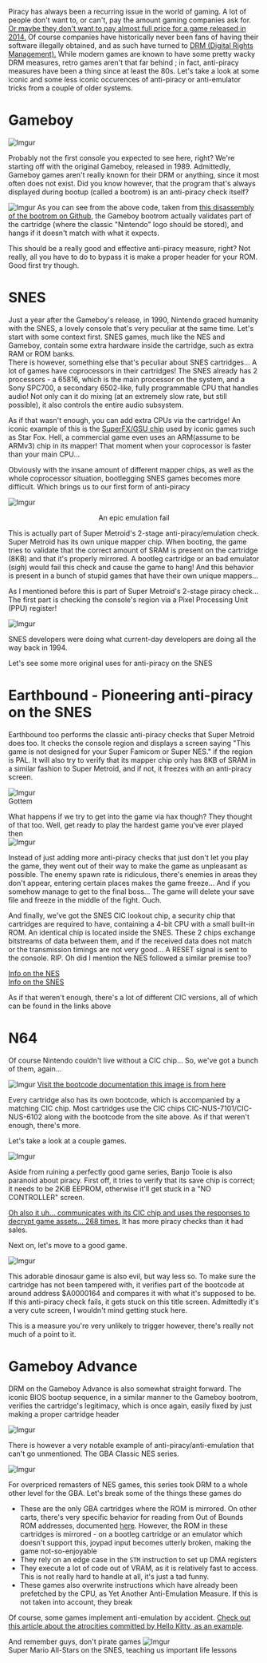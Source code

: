 Piracy has always been a recurring issue in the world of gaming. A lot of people don't want to, or can't, pay the amount gaming companies ask for. [Or maybe they don't want to pay almost full price for a game released in 2014.](https://www.amazon.com/Captain-Toad-Treasure-Tracker-Nintendo-Switch/dp/B07BBMV8MY) Of course companies have historically never been fans of having their software illegally obtained, and as such have turned to [DRM (Digital Rights Management).](https://en.wikipedia.org/wiki/Digital_rights_management) While modern games are known to have some pretty wacky DRM measures, retro games aren't that far behind ; in fact, anti-piracy measures have been a thing since at least the 80s. Let's take a look at some iconic and some less iconic occurences of anti-piracy or anti-emulator tricks from a couple of older systems.

# Gameboy
![Imgur](https://imgur.com/HMQy7UB.png)

Probably not the first console you expected to see here, right? We're starting off with the original Gameboy, released in 1989. Admittedly, Gameboy games aren't really known for their DRM or anything, since it most often does not exist. Did you know however, that the program that's always displayed during bootup (called a bootrom) is an anti-piracy check itself?

![Imgur](https://imgur.com/wssqLfT.png)
As you can see from the above code, taken from [this disassembly of the bootrom on Github](https://gist.github.com/drhelius/6063288), the Gameboy bootrom actually validates part of the cartridge (where the classic "Nintendo" logo should be stored), and hangs if it doesn't match with what it expects.

This should be a really good and effective anti-piracy measure, right? Not really, all you have to do to bypass it is make a proper header for your ROM. Good first try though.

# SNES
Just a year after the Gameboy's release, in 1990, Nintendo graced humanity with the SNES, a lovely console that's very peculiar at the same time. Let's start with some context first. SNES games, much like the NES and Gameboy, contain some extra hardware inside the cartridge, such as extra RAM or ROM banks. 
<br>
There is however, something else that's peculiar about SNES cartridges... A lot of games have coprocessors in their cartridges! The SNES already has 2 processors - a 65816, which is the main processor on the system, and a Sony SPC700, a secondary 6502-like, fully programmable CPU that handles audio! Not only can it do mixing (at an extremely slow rate, but still possible), it also controls the entire audio subsystem.

As if that wasn't enough, you can add extra CPUs via the cartridge! An iconic example of this is the [SuperFX/GSU chip](https://problemkaputt.de/fullsnes.htm#snescartgsunprogrammablerisccpuakasuperfxmariochip10games) used by iconic games such as Star Fox. Hell, a commercial game even uses an ARM(assume to be ARMv3) chip in its mapper! That moment when your coprocessor is faster than your main CPU...

Obviously with the insane amount of different mapper chips, as well as the whole coprocessor situation, bootlegging SNES games becomes more difficult. Which brings us to our first form of anti-piracy

![Imgur](https://imgur.com/DYGxULk.png)
<p style="text-align: center;">An epic emulation fail</p>

This is actually part of Super Metroid's 2-stage anti-piracy/emulation check. Super Metroid has its own unique mapper chip. When booting, the game tries to validate that the correct amount of SRAM is present on the cartridge (8KB) and that it's properly mirrored. A bootleg cartridge or an bad emulator (_sigh_) would fail this check and cause the game to hang! And this behavior is present in a bunch of stupid games that have their own unique mappers... 

As I mentioned before this is part of Super Metroid's 2-stage piracy check... The first part is checking the console's region via a Pixel Processing Unit (PPU) register! 

![Imgur](https://imgur.com/Z29ww9E.png)

SNES developers were doing what current-day developers are doing all the way back in 1994.

Let's see some more original uses for anti-piracy on the SNES

# Earthbound - Pioneering anti-piracy on the SNES
Earthbound too performs the classic anti-piracy checks that Super Metroid does too. It checks the console region and displays a screen saying "This game is not designed for your Super Famicom or Super NES." if the region is PAL. It will also try to verify that its mapper chip only has 8KB of SRAM in a similar fashion to Super Metroid, and if not, it freezes with an anti-piracy screen.

![Imgur](https://imgur.com/npHysRC.png)
<br>
Gottem

What happens if we try to get into the game via hax though? They thought of that too. Well, get ready to play the hardest game you've ever played then
<br>
![Imgur](https://imgur.com/AkoTdjt.png)

Instead of just adding more anti-piracy checks that just don't let you play the game, they went out of their way to make the game as unpleasant as possible. The enemy spawn rate is ridiculous, there's enemies in areas they don't appear, entering certain places makes the game freeze...  And if you somehow manage to get to the final boss... The game will delete your save file and freeze in the middle of the fight. Ouch.

And finally, we've got the SNES CIC lookout chip, a security chip that cartridges are required to have, containing a 4-bit CPU with a small built-in ROM. An identical chip is located inside the SNES. These 2 chips exchange bitstreams of data between them, and if the received data does not match or the transmission timings are not very good... A RESET signal is sent to the console. RIP. Oh did I mention the NES followed a similar premise too?

[Info on the NES](https://wiki.nesdev.com/w/index.php/CIC_lockout_chip)
<br>
[Info on the SNES](https://problemkaputt.de/fullsnes.htm#snescartridgeciclockoutchip)

As if that weren't enough, there's a lot of different CIC versions, all of which can be found in the links above

# N64
Of course Nintendo couldn't live without a CIC chip... So, we've got a bunch of them, again...

![Imgur](https://imgur.com/wrQyrjB.png)
[Visit the bootcode documentation this image is from here](https://www.retroreversing.com/n64bootcode)

Every cartridge also has its own bootcode, which is accompanied by a matching CIC chip. Most cartridges use the CIC chips CIC-NUS-7101/CIC-NUS-6102 along with the bootcode from the site above. As if that weren't enough, there's more.

Let's take a look at a couple games.

![Imgur](https://imgur.com/RoS9MaQ.png)

Aside from ruining a perfectly good game series, Banjo Tooie is also paranoid about piracy. First off, it tries to verify that its save chip is correct; it needs to be 2KiB EEPROM, otherwise it'll get stuck in a "NO CONTROLLER" screen.

[Oh also it uh... communicates with its CIC chip and uses the responses to decrypt game assets... 268 times.](https://tcrf.net/Banjo-Tooie#Anti-Piracy) It has more piracy checks than it had sales.

Next on, let's move to a good game.

![Imgur](https://imgur.com/KMxirqz.png)

This adorable dinosaur game is also evil, but way less so. To make sure the cartridge has not been tampered with, it verifies part of the bootcode at around address $A0000164 and compares it with what it's supposed to be. If this anti-piracy check fails, it gets stuck on this title screen. Admittedly it's a very cute screen, I wouldn't mind getting stuck here.

This is a measure you're very unlikely to trigger however, there's really not much of a point to it.

# Gameboy Advance
DRM on the Gameboy Advance is also somewhat straight forward. The iconic BIOS bootup sequence, in a similar manner to the Gameboy bootrom, verifies the cartridge's legitimacy, which is once again, easily fixed by just making a proper cartridge header

![Imgur](https://imgur.com/4L98KNO.png)

There is however a very notable example of anti-piracy/anti-emulation that can't go unmentioned. The GBA Classic NES series.

![Imgur](https://imgur.com/TyvQvIe.png)

For overpriced remasters of NES games, this series took DRM to a whole other level for the GBA. Let's break some of the things these games do

- These are the only GBA cartridges where the ROM is mirrored. On other carts, there's very specific behavior for reading from Out of Bounds ROM addresses, documented [here](https://problemkaputt.github.io/gbatek.htm#gbaunpredictablethings). However, the ROM in these cartridges is mirrored - on a bootleg cartridge or an emulator which doesn't support this, joypad input becomes utterly broken, making the game not-so-enjoyable
- They rely on an edge case in the `STM` instruction to set up DMA registers
- They execute a lot of code out of VRAM, as it is relatively fast to access. This is not really hard to handle at all, it's just a tad funny.
- These games also overwrite instructions which have already been prefetched by the CPU, as Yet Another Anti-Emulation Measure. If this is not taken into account, they break

Of course, some games implement anti-emulation by accident. [Check out this article about the atrocities committed by Hello Kitty, as an example](https://mgba.io/2020/01/25/infinite-loop-holy-grail/).

And remember guys, don't pirate games
![Imgur](https://imgur.com/ILlZrhR.png)
<br>
Super Mario All-Stars on the SNES, teaching us important life lessons
